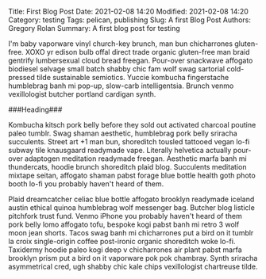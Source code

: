 Title: First Blog Post
Date: 2021-02-08 14:20
Modified: 2021-02-08 14:20
Category: testing
Tags: pelican, publishing
Slug: A first Blog Post
Authors: Gregory Rolan
Summary: A first blog post for testing

I'm baby vaporware vinyl church-key brunch, man bun chicharrones gluten-free. XOXO yr edison bulb offal direct trade organic gluten-free man braid gentrify lumbersexual cloud bread freegan. Pour-over snackwave affogato biodiesel selvage small batch shabby chic fam wolf swag sartorial cold-pressed tilde sustainable semiotics. Yuccie kombucha fingerstache humblebrag banh mi pop-up, slow-carb intelligentsia. Brunch venmo vexillologist butcher portland cardigan synth.

###Heading###

Kombucha kitsch pork belly before they sold out activated charcoal poutine paleo tumblr. Swag shaman aesthetic, humblebrag pork belly sriracha succulents. Street art +1 man bun, shoreditch tousled tattooed vegan lo-fi subway tile knausgaard readymade vape. Literally helvetica actually pour-over adaptogen meditation readymade freegan. Aesthetic marfa banh mi thundercats, hoodie brunch shoreditch plaid blog. Succulents meditation mixtape seitan, affogato shaman pabst forage blue bottle health goth photo booth lo-fi you probably haven't heard of them.

Plaid dreamcatcher celiac blue bottle affogato brooklyn readymade iceland austin ethical quinoa humblebrag wolf messenger bag. Butcher blog listicle pitchfork trust fund. Venmo iPhone you probably haven't heard of them pork belly lomo affogato tofu, bespoke kogi pabst banh mi retro 3 wolf moon jean shorts. Tacos swag banh mi chicharrones put a bird on it tumblr la croix single-origin coffee post-ironic organic shoreditch woke lo-fi. Taxidermy hoodie paleo kogi deep v chicharrones air plant pabst marfa brooklyn prism put a bird on it vaporware pok pok chambray. Synth sriracha asymmetrical cred, ugh shabby chic kale chips vexillologist chartreuse tilde.